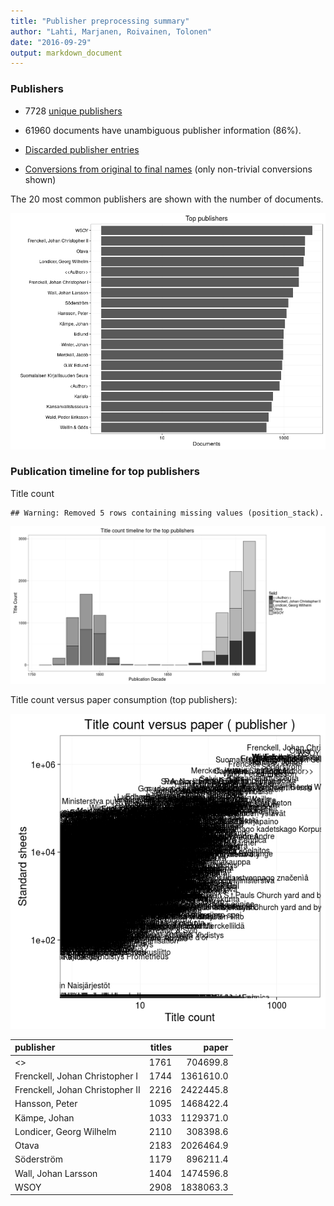 ```yaml
---
title: "Publisher preprocessing summary"
author: "Lahti, Marjanen, Roivainen, Tolonen"
date: "2016-09-29"
output: markdown_document
---
```



### Publishers

 * 7728 [unique publishers](output.tables/publisher_accepted.csv)

 * 61960 documents have unambiguous publisher information (86%). 

 * [Discarded publisher entries](output.tables/publisher_discarded.csv)

 * [Conversions from original to final names](output.tables/publisher_conversion_nontrivial.csv) (only non-trivial conversions shown)


The 20 most common publishers are shown with the number of documents. 

![plot of chunk summarypublisher2](figure/summarypublisher2-1.png)

### Publication timeline for top publishers

Title count


```
## Warning: Removed 5 rows containing missing values (position_stack).
```

![plot of chunk summaryTop10pubtimeline](figure/summaryTop10pubtimeline-1.png)



Title count versus paper consumption (top publishers):

![plot of chunk publishertitlespapers](figure/publishertitlespapers-1.png)

|publisher                       | titles|     paper|
|:-------------------------------|------:|---------:|
|<<Author>>                      |   1761|  704699.8|
|Frenckell, Johan Christopher I  |   1744| 1361610.0|
|Frenckell, Johan Christopher II |   2216| 2422445.8|
|Hansson, Peter                  |   1095| 1468422.4|
|Kämpe, Johan                    |   1033| 1129371.0|
|Londicer, Georg Wilhelm         |   2110|  308398.6|
|Otava                           |   2183| 2026464.9|
|Söderström                      |   1179|  896211.4|
|Wall, Johan Larsson             |   1404| 1474596.8|
|WSOY                            |   2908| 1838063.3|


